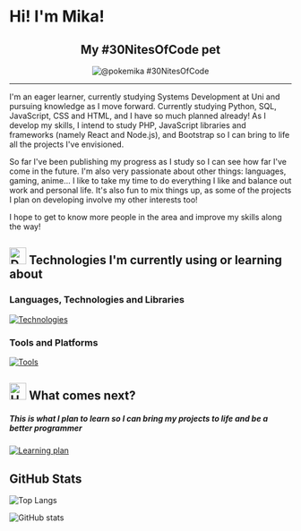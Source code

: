 # Hi! I'm Mika!

<h2 align="center">My #30NitesOfCode pet</h2>
<div align="center">
  
  ![@pokemika #30NitesOfCode](https://www.codedex.io/api/petStatus?user=pokemika)
  
</div>

<hr>

I'm an eager learner, currently studying Systems Development at Uni and pursuing knowledge as I move forward. Currently studying Python, SQL, JavaScript, CSS and HTML, and I have so much planned already! As I develop my skills, I intend to study PHP, JavaScript libraries and frameworks (namely React and Node.js), and Bootstrap so I can bring to life all the projects I've envisioned.

So far I've been publishing my progress as I study so I can see how far I've come in the future. I'm also very passionate about other things: languages, gaming, anime... I like to take my time to do everything I like and balance out work and personal life. It's also fun to mix things up, as some of the projects I plan on developing involve my other interests too!

I hope to get to know more people in the area and improve my skills along the way!

## <img src="https://raw.githubusercontent.com/Tarikul-Islam-Anik/Animated-Fluent-Emojis/master/Emojis/Objects/Desktop%20Computer.png" alt="Desktop Computer" width="30" height="30" /> Technologies I'm currently using or learning about

### Languages, Technologies and Libraries

[![Technologies](https://skillicons.dev/icons?i=js,html,css,python,php,sqlite&perline=6)](https://skillicons.dev)

### Tools and Platforms
[![Tools](https://skillicons.dev/icons?i=git,github,vscode,aws,figma,regex,notion,obsidian,pycharm,npm&perline=5)](https://skillicons.dev)

## <img src="https://raw.githubusercontent.com/Tarikul-Islam-Anik/Animated-Fluent-Emojis/master/Emojis/Travel%20and%20places/Hourglass%20Not%20Done.png" alt="Hourglass Not Done" width="30" height="30" /> What comes next?
##### This is what I plan to learn so I can bring my projects to life and be a better programmer

[![Learning plan](https://skillicons.dev/icons?i=ts,nodejs,postgres,mongodb,react,nextjs,bootstrap,laravel,phpstorm,vercel,sass,tailwind&perline=6)](https://skillicons.dev)

## GitHub Stats 

![Top Langs](https://github-readme-stats.vercel.app/api/top-langs/?username=pokemika&layout=compact&bg_color=0D1117&title_color=ff6e96&icon_color=38a0ff&text_color=e9e9e9&border_color=FFC9D8) 

![GitHub stats](https://github-readme-stats.vercel.app/api?username=pokemika&show_icons=true&bg_color=0D1117&title_color=ff6e96&icon_color=38a0ff&text_color=e9e9e9&border_color=FFC9D8&hide=contribs)
